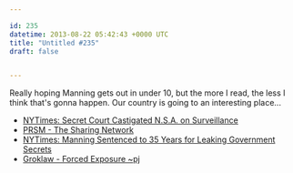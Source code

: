 ```yaml
---

id: 235
datetime: 2013-08-22 05:42:43 +0000 UTC
title: "Untitled #235"
draft: false


---
```


Really hoping Manning gets out in under 10, but the more I read, the less I think that's gonna happen. Our country is going to an interesting place... 

 
 * [NYTimes: Secret Court Castigated N.S.A. on Surveillance](http://nyti.ms/184nvc0)
 * [PRSM - The Sharing Network](http://www.getprsm.com/)
 * [NYTimes: Manning Sentenced to 35 Years for Leaking Government Secrets](http://nyti.ms/14j3KQC)
 * [Groklaw - Forced Exposure ~pj](http://www.groklaw.net/article.php?story=20130818120421175)


